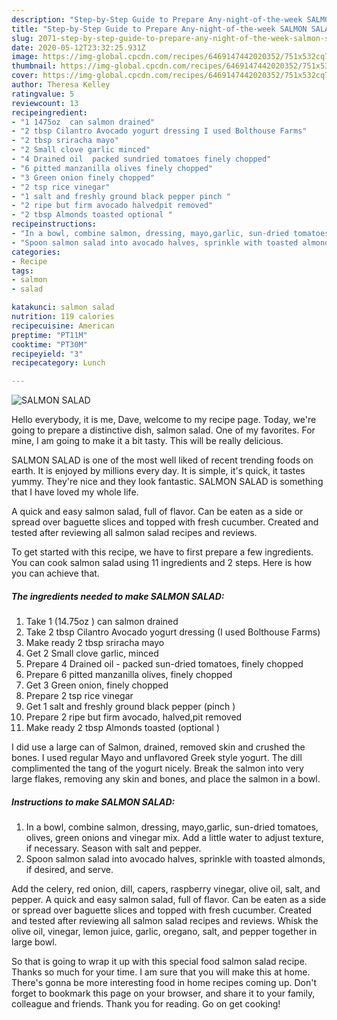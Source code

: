 ```yaml
---
description: "Step-by-Step Guide to Prepare Any-night-of-the-week SALMON SALAD"
title: "Step-by-Step Guide to Prepare Any-night-of-the-week SALMON SALAD"
slug: 2071-step-by-step-guide-to-prepare-any-night-of-the-week-salmon-salad
date: 2020-05-12T23:32:25.931Z
image: https://img-global.cpcdn.com/recipes/6469147442020352/751x532cq70/salmon-salad-recipe-main-photo.jpg
thumbnail: https://img-global.cpcdn.com/recipes/6469147442020352/751x532cq70/salmon-salad-recipe-main-photo.jpg
cover: https://img-global.cpcdn.com/recipes/6469147442020352/751x532cq70/salmon-salad-recipe-main-photo.jpg
author: Theresa Kelley
ratingvalue: 5
reviewcount: 13
recipeingredient:
- "1 1475oz  can salmon drained"
- "2 tbsp Cilantro Avocado yogurt dressing I used Bolthouse Farms"
- "2 tbsp sriracha mayo"
- "2 Small clove garlic minced"
- "4 Drained oil  packed sundried tomatoes finely chopped"
- "6 pitted manzanilla olives finely chopped"
- "3 Green onion finely chopped"
- "2 tsp rice vinegar"
- "1 salt and freshly ground black pepper pinch "
- "2 ripe but firm avocado halvedpit removed"
- "2 tbsp Almonds toasted optional "
recipeinstructions:
- "In a bowl, combine salmon, dressing, mayo,garlic, sun-dried tomatoes, olives, green onions and vinegar mix. Add a little water to adjust texture, if necessary. Season with salt and pepper."
- "Spoon salmon salad into avocado halves, sprinkle with toasted almonds, if desired, and serve."
categories:
- Recipe
tags:
- salmon
- salad

katakunci: salmon salad 
nutrition: 119 calories
recipecuisine: American
preptime: "PT11M"
cooktime: "PT30M"
recipeyield: "3"
recipecategory: Lunch

---
```



![SALMON SALAD](https://img-global.cpcdn.com/recipes/6469147442020352/751x532cq70/salmon-salad-recipe-main-photo.jpg)

Hello everybody, it is me, Dave, welcome to my recipe page. Today, we're going to prepare a distinctive dish, salmon salad. One of my favorites. For mine, I am going to make it a bit tasty. This will be really delicious.

SALMON SALAD is one of the most well liked of recent trending foods on earth. It is enjoyed by millions every day. It is simple, it's quick, it tastes yummy. They're nice and they look fantastic. SALMON SALAD is something that I have loved my whole life.

A quick and easy salmon salad, full of flavor. Can be eaten as a side or spread over baguette slices and topped with fresh cucumber. Created and tested after reviewing all salmon salad recipes and reviews.


To get started with this recipe, we have to first prepare a few ingredients. You can cook salmon salad using 11 ingredients and 2 steps. Here is how you can achieve that.

<!--inarticleads1-->

##### The ingredients needed to make SALMON SALAD:

1. Take 1 (14.75oz ) can salmon drained
1. Take 2 tbsp Cilantro Avocado yogurt dressing (I used Bolthouse Farms)
1. Make ready 2 tbsp sriracha mayo
1. Get 2 Small clove garlic, minced
1. Prepare 4 Drained oil - packed sun-dried tomatoes, finely chopped
1. Prepare 6 pitted manzanilla olives, finely chopped
1. Get 3 Green onion, finely chopped
1. Prepare 2 tsp rice vinegar
1. Get 1 salt and freshly ground black pepper (pinch )
1. Prepare 2 ripe but firm avocado, halved,pit removed
1. Make ready 2 tbsp Almonds toasted (optional )


I did use a large can of Salmon, drained, removed skin and crushed the bones. I used regular Mayo and unflavored Greek style yogurt. The dill complimented the tang of the yogurt nicely. Break the salmon into very large flakes, removing any skin and bones, and place the salmon in a bowl. 

<!--inarticleads2-->

##### Instructions to make SALMON SALAD:

1. In a bowl, combine salmon, dressing, mayo,garlic, sun-dried tomatoes, olives, green onions and vinegar mix. Add a little water to adjust texture, if necessary. Season with salt and pepper.
1. Spoon salmon salad into avocado halves, sprinkle with toasted almonds, if desired, and serve.


Add the celery, red onion, dill, capers, raspberry vinegar, olive oil, salt, and pepper. A quick and easy salmon salad, full of flavor. Can be eaten as a side or spread over baguette slices and topped with fresh cucumber. Created and tested after reviewing all salmon salad recipes and reviews. Whisk the olive oil, vinegar, lemon juice, garlic, oregano, salt, and pepper together in large bowl. 

So that is going to wrap it up with this special food salmon salad recipe. Thanks so much for your time. I am sure that you will make this at home. There's gonna be more interesting food in home recipes coming up. Don't forget to bookmark this page on your browser, and share it to your family, colleague and friends. Thank you for reading. Go on get cooking!
